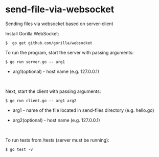 # send-file-via-websocket

Sending files via websocket based on server-client

Install Gorilla WebSocket:

    $  go get github.com/gorilla/websocket

To run the program, start the server with passing arguments:

    $ go run server.go -- arg1
    
- arg1(optional) - host name (e.g. 127.0.0.1)

<br>

Next, start the client with passing arguments:

    $ go run client.go -- arg1 arg2

- arg1 - name of the file located in send-files directory (e.g. hello.go)

- arg2(optional) - host name (e.g. 127.0.0.1)

<br>

To run tests from /tests (server must be running):

    $ go test -v